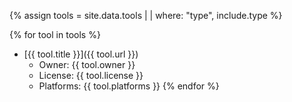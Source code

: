 {% assign tools = site.data.tools | | where: "type", include.type %}

{% for tool in tools %}
* [{{ tool.title }}]({{ tool.url }})
    - Owner: {{ tool.owner }}
    - License: {{ tool.license }}
    - Platforms: {{ tool.platforms }}
{% endfor %}
